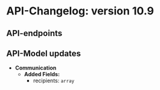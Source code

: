 # API-Changelog: version 10.9

## API-endpoints

## API-Model updates

- **Communication**
  - **Added Fields:**
    - recipients: `array`


